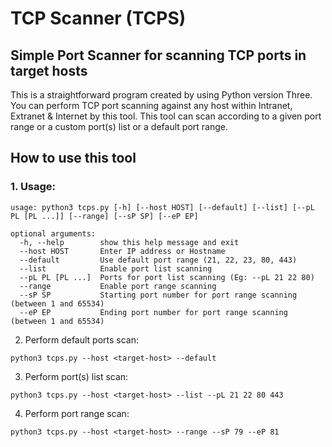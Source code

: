 # TCP Scanner (TCPS)
## Simple Port Scanner for scanning TCP ports in target hosts

This is a straightforward program created by using Python version Three. You can perform TCP port scanning against any host within Intranet, Extranet & Internet by this tool. This tool can scan according to a given port range or a custom port(s) list or a default port range.

## How to use this tool

### 1. Usage:
```
usage: python3 tcps.py [-h] [--host HOST] [--default] [--list] [--pL PL [PL ...]] [--range] [--sP SP] [--eP EP]

optional arguments:
  -h, --help        show this help message and exit
  --host HOST       Enter IP address or Hostname
  --default         Use default port range (21, 22, 23, 80, 443)
  --list            Enable port list scanning
  --pL PL [PL ...]  Ports for port list scanning (Eg: --pL 21 22 80)
  --range           Enable port range scanning
  --sP SP           Starting port number for port range scanning (between 1 and 65534)
  --eP EP           Ending port number for port range scanning (between 1 and 65534)
```

2. Perform default ports scan:
```
python3 tcps.py --host <target-host> --default
```

3. Perform port(s) list scan:
```
python3 tcps.py --host <target-host> --list --pL 21 22 80 443
```

4. Perform port range scan:
```
python3 tcps.py --host <target-host> --range --sP 79 --eP 81
```

